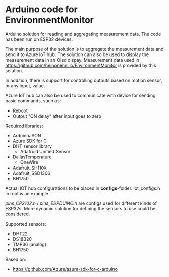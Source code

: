 # Arduino code for EnvironmentMonitor

Arduino solution for reading and aggregating measurement data. The code has been run on ESP32 devices.

The main purpose of the solution is to aggregate the measurement data and send it to Azure IoT hub. The solution can also be used to display the measurement data in an Oled dispay. Measurement data used in https://github.com/heinonenniilo/EnvironmentMonitor is provided by this solution.

In addition, there is support for controlling outputs based on motion sensor, or any input, value. 

Azure IoT hub can also be used to communicate with device for sending basic commands, such as:

- Reboot
- Output "ON delay" after input goes to zero

Required libraries:
- ArduinoJSON
- Azure SDK for C
- DHT sensor library
  - Adafruid Unified Sensor
- DallasTemperature
  - OneWire
- Adafruit_SH110X
- Adafruit_SSD1306
- BH1750

Actual IOT hub configurations to be placed in **configs**-folder. Iot_configs.h in root is an example. 

_pins_CP2102.h_ / _pins_ESPDUINO.h_ are configs used for different kinds of ESP32s. More dynamic solution for defining the sensors to use could be considered.

Supported sensors:
- DHT22
- DS18B20
- TMP36 (analog)
- BH1750

Based on:
- https://github.com/Azure/azure-sdk-for-c-arduino
